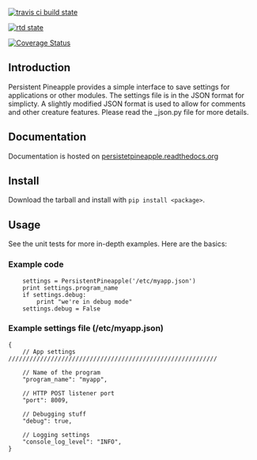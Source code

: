 [![travis ci build state](https://travis-ci.org/JasonAUnrein/Persistent-Pineapple.svg?branch=master)](https://travis-ci.org/JasonAUnrein/Persistent-Pineapple)

[![rtd state](https://readthedocs.org/projects/persistent-pineapple/badge/?version=latest)](https://readthedocs.org/projects/persistent-pineapple/?badge=latest)

[![Coverage Status](https://img.shields.io/coveralls/JasonAUnrein/Persistent-Pineapple.svg)](https://coveralls.io/r/JasonAUnrein/Persistent-Pineapple)

## Introduction
Persistent Pineapple provides a simple interface to save settings for
applications or other modules.  The settings file is in the JSON format for
simplicty.  A slightly modified JSON format is used to allow for comments and
other creature features.  Please read the _json.py file for more details.

## Documentation
Documentation is hosted on [persistetpineapple.readthedocs.org](http://persistetpineapple.readthedocs.org/en/latest/)

## Install
Download the tarball and install with `pip install <package>`.

## Usage
See the unit tests for more in-depth examples. Here are the basics:

### Example code

```
    settings = PersistentPineapple('/etc/myapp.json')
    print settings.program_name
    if settings.debug:
        print "we're in debug mode"
    settings.debug = False
```

### Example settings file (/etc/myapp.json)

    {
        // App settings ///////////////////////////////////////////////////////////

        // Name of the program
        "program_name": "myapp",

        // HTTP POST listener port
        "port": 8009,

        // Debugging stuff
        "debug": true,

        // Logging settings
        "console_log_level": "INFO",
    }
